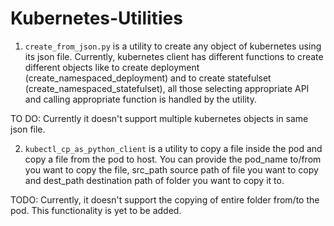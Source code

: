 # Kubernetes-Utilities

1. `create_from_json.py` is a utility to create any object of kubernetes using its json file. Currently, kubernetes client has different functions to create different objects like to create deployment (create_namespaced_deployment) and to create statefulset (create_namespaced_statefulset), all those selecting appropriate API and calling appropriate function is handled by the utility.

TO DO: Currently it doesn't support multiple kubernetes objects in same json file.

2. `kubectl_cp_as_python_client` is a utility to copy a file inside the pod and copy a file from the pod to host. You can provide the pod_name to/from you want to copy the file, src_path source path of file you want to copy and dest_path destination path of folder you want to copy it to.

TODO: Currently, it doesn't support the copying of entire folder from/to the pod. This functionality is yet to be added.
